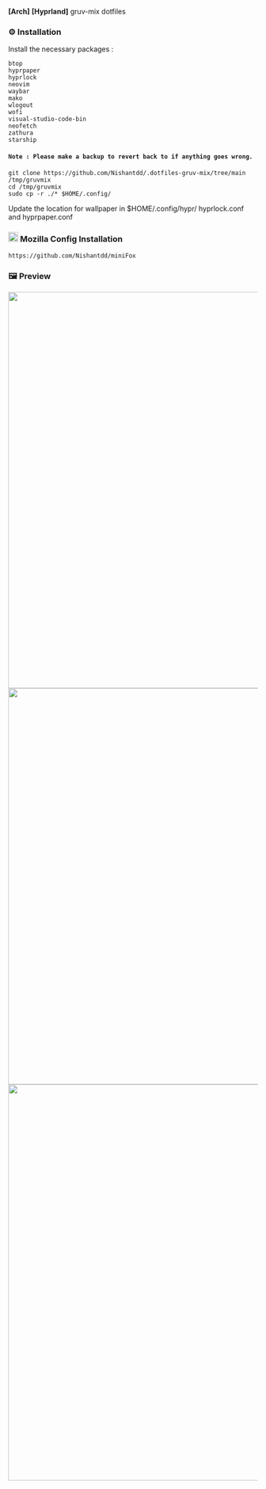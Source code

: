 **[Arch]** **[Hyprland]** gruv-mix dotfiles 

### ⚙️ Installation
Install the necessary packages :

```
btop
hyprpaper
hyprlock
neovim
waybar
mako
wlogout
wofi
visual-studio-code-bin
neofetch
zathura
starship
````
#### `Note : Please make a backup to revert back to if anything goes wrong.`
```
git clone https://github.com/Nishantdd/.dotfiles-gruv-mix/tree/main /tmp/gruvmix
cd /tmp/gruvmix
sudo cp -r ./* $HOME/.config/
```
Update the location for wallpaper in $HOME/.config/hypr/ hyprlock.conf and hyprpaper.conf
### <img width="20" src="https://user-images.githubusercontent.com/61329159/197364522-ffdb607c-f634-4ddd-a234-7ccc3833d8b6.png">  Mozilla Config Installation
`https://github.com/Nishantdd/miniFox`


### 🖼 Preview
<img width="800" src="https://github.com/Nishantdd/.dotfiles-gruv-mix/blob/main/assets/a.png">
<img width="800" src="https://github.com/Nishantdd/.dotfiles-gruv-mix/blob/main/assets/b.png">
<img width="800" src="https://github.com/Nishantdd/.dotfiles-gruv-mix/blob/main/assets/f.png">

